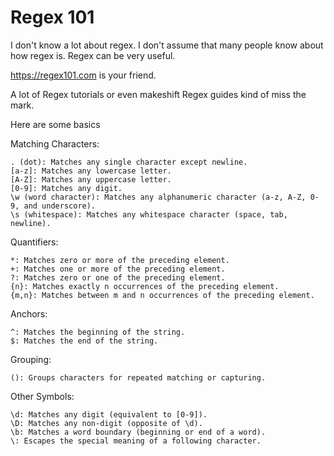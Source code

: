 # Regex 101

I don't know a lot about regex.  I don't assume that many people know about how regex is.  Regex can be very useful.

https://regex101.com is your friend.

A lot of Regex tutorials or even makeshift Regex guides kind of miss the mark.

Here are some basics

Matching Characters:

    . (dot): Matches any single character except newline.
    [a-z]: Matches any lowercase letter.
    [A-Z]: Matches any uppercase letter.
    [0-9]: Matches any digit.
    \w (word character): Matches any alphanumeric character (a-z, A-Z, 0-9, and underscore).
    \s (whitespace): Matches any whitespace character (space, tab, newline).

Quantifiers:

    *: Matches zero or more of the preceding element.
    +: Matches one or more of the preceding element.
    ?: Matches zero or one of the preceding element.
    {n}: Matches exactly n occurrences of the preceding element.
    {m,n}: Matches between m and n occurrences of the preceding element.

Anchors:

    ^: Matches the beginning of the string.
    $: Matches the end of the string.

Grouping:

    (): Groups characters for repeated matching or capturing.

Other Symbols:

    \d: Matches any digit (equivalent to [0-9]).
    \D: Matches any non-digit (opposite of \d).
    \b: Matches a word boundary (beginning or end of a word).
    \: Escapes the special meaning of a following character.